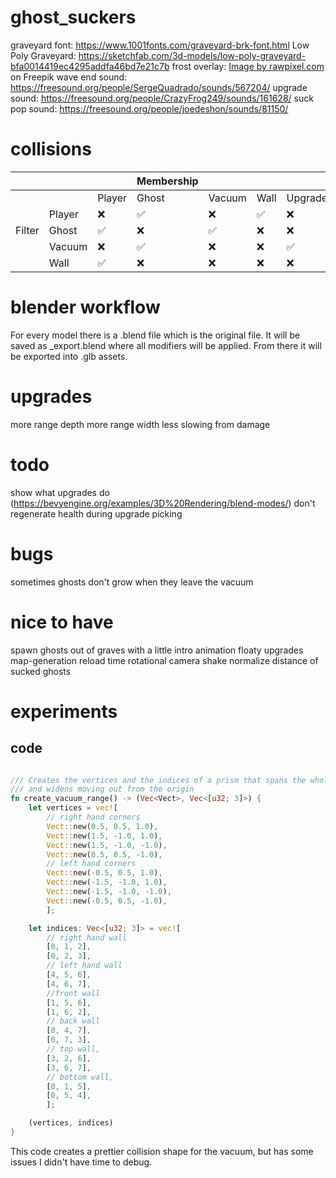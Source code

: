 # ghost_suckers

graveyard font: https://www.1001fonts.com/graveyard-brk-font.html
Low Poly Graveyard: https://sketchfab.com/3d-models/low-poly-graveyard-bfa0014419ec4295addfa46bd7e21c7b
frost overlay: <a href="https://www.freepik.com/free-photo/ice-surface-texture-macro-shot-blue-wallpaper_11435892.htm#query=frozen%20overlay&position=3&from_view=keyword&track=ais&uuid=54d1f929-4130-4536-8497-a762ecaffee2">Image by rawpixel.com</a> on Freepik
wave end sound: https://freesound.org/people/SergeQuadrado/sounds/567204/
upgrade sound: https://freesound.org/people/CrazyFrog249/sounds/161628/
suck pop sound: https://freesound.org/people/joedeshon/sounds/81150/

# collisions
|        |        |        | Membership |        |      |         |
|--------|--------|--------|------------|--------|------|---------|
|        |        | Player | Ghost      | Vacuum | Wall | Upgrade |
|        | Player |    ❌   |      ✅     |    ❌   |   ✅  |   ❌  |
| Filter | Ghost  |    ✅   |      ❌     |    ✅   |   ❌  |   ❌  |
|        | Vacuum |    ❌   |      ✅     |    ❌   |   ❌  |   ✅  |
|        | Wall   |    ✅   |      ❌     |    ❌   |   ❌  |   ❌  |

# blender workflow
For every model there is a .blend file which is the original file.
It will be saved as _export.blend where all modifiers will be applied.
From there it will be exported into .glb assets.

# upgrades
more range depth
more range width
less slowing from damage

# todo
show what upgrades do (https://bevyengine.org/examples/3D%20Rendering/blend-modes/)
don't regenerate health during upgrade picking

# bugs
sometimes ghosts don't grow when they leave the vacuum

# nice to have
spawn ghosts out of graves with a little intro animation
floaty upgrades
map-generation
reload time
rotational camera shake
normalize distance of sucked ghosts

# experiments
## code
```Rust

/// Creates the vertices and the indices of a prism that spans the whole up/down axis
/// and widens moving out from the origin
fn create_vacuum_range() -> (Vec<Vect>, Vec<[u32; 3]>) {
    let vertices = vec![
        // right hand corners
        Vect::new(0.5, 0.5, 1.0),
        Vect::new(1.5, -1.0, 1.0),
        Vect::new(1.5, -1.0, -1.0),
        Vect::new(0.5, 0.5, -1.0),
        // left hand corners
        Vect::new(-0.5, 0.5, 1.0),
        Vect::new(-1.5, -1.0, 1.0),
        Vect::new(-1.5, -1.0, -1.0),
        Vect::new(-0.5, 0.5, -1.0),
        ];

    let indices: Vec<[u32; 3]> = vec![
        // right hand wall
        [0, 1, 2],
        [0, 2, 3],
        // left hand wall
        [4, 5, 6],
        [4, 6, 7],
        //front wall
        [1, 5, 6],
        [1, 6, 2],
        // back wall
        [0, 4, 7],
        [0, 7, 3],
        // top wall,
        [3, 2, 6],
        [3, 6, 7],
        // bottom wall,
        [0, 1, 5],
        [0, 5, 4],
        ];

    (vertices, indices)
}
```

This code creates a prettier collision shape for the vacuum, but has some issues I didn't have time to debug.